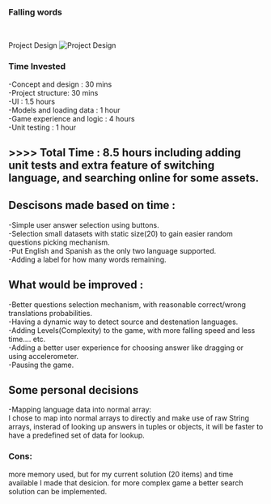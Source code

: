 ### Falling words


<br/>

Project Design
![Project Design](https://user-images.githubusercontent.com/4721781/62821557-150a2700-bb77-11e9-8824-4b96e32523c9.jpeg)


### Time Invested

-Concept and design : 30 mins
<br/>
-Project structure: 30 mins
<br/>
-UI : 1.5 hours
<br/>
-Models and loading data : 1 hour
<br/>
-Game experience and logic : 4 hours
<br/>
-Unit testing : 1 hour
<br/>

## >>>> Total Time : 8.5 hours including adding unit tests and extra feature of switching language, and searching online for some assets.


## Descisons made based on time :
-Simple user answer selection using buttons.\
-Selection small datasets with static size(20) to gain easier random questions picking mechanism.\
-Put English and Spanish as the only two language supported.\
-Adding a label for how many words remaining.


## What would be improved :
-Better questions selection mechanism, with reasonable correct/wrong translations probabilities.\
-Having a dynamic way to detect source and destenation languages.\
-Adding Levels(Complexity) to the game, with more falling speed and less time.... etc.\
-Adding a better user experience for choosing answer like dragging or using accelerometer.\
-Pausing the game.


## Some personal decisions
-Mapping language data into normal array:\
I chose to map into normal arrays to directly and make use of raw String arrays, insterad of looking up answers in tuples or objects, it will be faster to have a predefined set of data for lookup.

### Cons:
more memory used, but for my current solution (20 items) and time available I made that desicion.
for more complex game a better search solution can be implemented.






